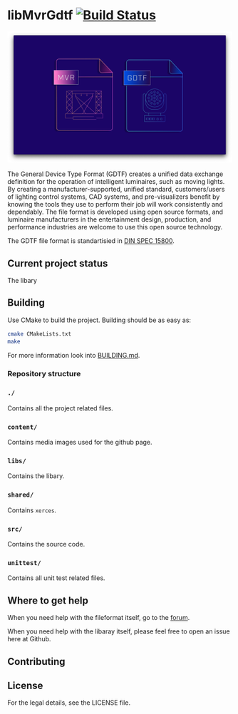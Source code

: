 # libMvrGdtf [![Build Status](https://travis-ci.com/DeerSoftDevelopment/libVectorworksMvrGdtf.svg?token=XYyJzkGhjzcyyYrPsJnY&branch=master)](https://travis-ci.com/DeerSoftDevelopment/libVectorworksMvrGdtf)
![Logo from GDTF](content/logo.png)

The General Device Type Format (GDTF) creates a unified data exchange definition for the operation of intelligent luminaires, such as moving lights. By creating a manufacturer-supported, unified standard, customers/users of lighting control systems, CAD systems, and pre-visualizers benefit by knowing the tools they use to perform their job will work consistently and dependably. The file format is developed using open source formats, and luminaire manufacturers in the entertainment design, production, and performance industries are welcome to use this open source technology.

The GDTF file format is standartisied in [DIN SPEC 15800](https://www.beuth.de/de/technische-regel/din-spec-15800/324748671).


## Current project status

The libary

## Building

Use CMake to build the project. Building should be as easy as:

```` bash
cmake CMakeLists.txt
make
````
For more information look into [BUILDING.md](BUILDING.md).

### Repository structure

### `./`

Contains all the project related files.

### `content/`

Contains media images used for the github page.

### `libs/`

Contains the libary.

### `shared/`

Contains `xerces`.

### `src/`

Contains the source code.

### `unittest/`

Contains all unit test related files.

## Where to get help

When you need help with the fileformat itself, go to the [forum](https://gdtf-share.com/forum/). 

When you need help with the libaray itself, please feel free to open an issue here at Github.

## Contributing


## License

For the legal details, see the LICENSE file.